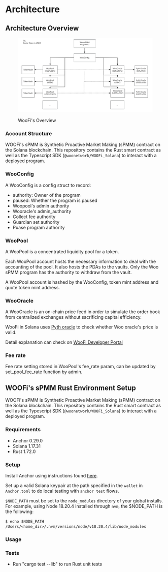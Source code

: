 # Architecture

## Architecture Overview

<figure><img src="../../.gitbook/assets/woofi.png" alt=""><figcaption><p>WooFi's Overview</p></figcaption></figure>

### Account Structure

WOOFi's sPMM is Synthetic Proactive Market Making (sPMM) contract on the Solana blockchain. This repository contains the Rust smart contract as well as the Typescript SDK (`@woonetwork/WOOFi_Solana`) to interact with a deployed program.

### WooConfig

A WooConfig is a config struct to record:

* authority: Owner of the program
* paused: Whether the program is paused
* Woopool's admin authority
* Wooracle's admin\_authority
* Collect fee authority
* Guardian set authority
* Puase program authority

### WooPool

A WooPool is a concentrated liquidity pool for a token.

Each WooPool account hosts the necessary information to deal with the accounting of the pool. It also hosts the PDAs to the vaults. Only the Woo sPMM program has the authority to withdraw from the vault.

A WooPool account is hashed by the WooConfig, token mint address and quote token mint address.

### WooOracle

A WooOracle is an on-chain price feed in order to simulate the order book from centralized exchanges without sacrificing capital efficiency.

WooFi in Solana uses [Pyth oracle](https://www.pyth.network/developers/price-feed-ids#solana-stable) to check whether Woo oracle's price is valid.

Detail explanation can check on [WooFi Developer Portal](https://learn.woo.org/v/woofi-dev-docs/resources/on-chain-price-feeds)

### Fee rate

Fee rate setting stored in WooPool's fee\_rate param, can be updated by set\_pool\_fee\_rate function by admin.



## WOOFi's sPMM Rust Environment Setup

WOOFi's sPMM is Synthetic Proactive Market Making (sPMM) contract on the Solana blockchain. This repository contains the Rust smart contract as well as the Typescript SDK (`@woonetwork/WOOFi_Solana`) to interact with a deployed program.

### Requirements

* Anchor 0.29.0
* Solana 1.17.31
* Rust 1.72.0

### Setup

Install Anchor using instructions found [here](https://book.anchor-lang.com/getting_started/installation.html#anchor).

Set up a valid Solana keypair at the path specified in the `wallet` in `Anchor.toml` to do local testing with `anchor test` flows.

`$NODE_PATH` must be set to the `node_modules` directory of your global installs. For example, using Node 18.20.4 installed through `nvm`, the $NODE\_PATH is the following:

```
$ echo $NODE_PATH
/Users/<home_dir>/.nvm/versions/node/v18.20.4/lib/node_modules
```

### Usage

### Tests

* Run "cargo test --lib" to run Rust unit tests
